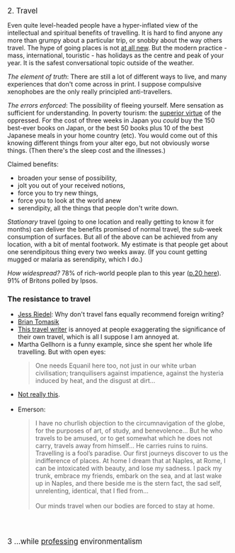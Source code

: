 <big>2. Travel</big><br>

Even quite level-headed people have a hyper-inflated view of the intellectual and spiritual benefits of travelling. It is hard to find anyone any more than grumpy about a particular trip, or snobby about the way others travel. The hype of going places is not <a href="{{gran}}">at all new</a>. But the modern practice - mass, international, touristic - has holidays as the centre and peak of your year. It is the safest conversational topic outside of the weather.<br>

<i>The element of truth</i>: There are still a lot of different ways to live, and many experiences that don't come across in print. I suppose compulsive xenophobes are the only really principled anti-travellers.
<br>

<i>The errors enforced</i>: The possibility of fleeing yourself. Mere sensation as sufficient for understanding. In poverty tourism: the <a href="{{virt}}">superior virtue</a> of the oppressed. For the cost of three weeks in Japan you _could_ buy the 150 best-ever books on Japan, or the best 50 books plus 10 of the best Japanese meals in your home country (etc). You would come out of this knowing different things from your alter ego, but not obviously worse things. (Then there's the sleep cost and the illnesses.)
<br>

Claimed benefits:
<ul>
	<li> broaden your sense of possibility, </li>
	<li>jolt you out of your received notions, </li>
	<li> force you to try new things, </li>
	<li> force you to look at the world anew</li>
	<li>serendipity, all the things that people don't write down.</li>
</ul>

_Stationary_ travel (going to one location and really getting to know it for months) can deliver the benefits promised of normal travel, the sub-week consumption of surfaces. But all of the above can be achieved from any location, with a bit of mental footwork. My estimate is that people get about one serendipitous thing every two weeks away. (If you count getting mugged or malaria as serendipity, which I do.)


<i>How widespread?</i> 78% of rich-world people plan to this year (<a href="{{rich}}">p.20 here</a>). 91% of Britons</a> polled by Ipsos.<br>


<div class="accordion">
	<h3>The resistance to travel</h3>
	<div>
<!--  -->
		<ul>
			<li><a href="{{ried}}">Jess Riedel</a>: Why don't travel fans equally recommend foreign writing?</li>
			<li><a href="{{brian}}">Brian Tomasik</a></li>
			<li><a href="{{trav}}">This travel writer</a> is annoyed at people exaggerating the significance of their own travel, which is all I suppose I am annoyed at.
			<li>
				Martha Gellhorn is a funny example, since she spent her whole life travelling. But with open eyes: 
				<blockquote>One needs Equanil here too, not just in our white urban civilisation; tranquilisers against impatience, against the hysteria induced by heat, and the disgust at dirt...</blockquote>
			</li>
			<li><a href="{{not}}">Not really this</a>.</li><br>
			<li>Emerson: 
				<blockquote> I have no churlish objection to the circumnavigation of the globe, for the purposes of art, of study, and benevolence... But he who travels to be amused, or to get somewhat which he does not carry, travels away from himself... He carries ruins to ruins. Travelling is a fool’s paradise. Our first journeys discover to us the indifference of places. At home I dream that at Naples, at Rome, I can be intoxicated with beauty, and lose my sadness. I pack my trunk, embrace my friends, embark on the sea, and at last wake up in Naples, and there beside me is the stern fact, the sad self, unrelenting, identical, that I fled from... <br /><br />Our minds travel when our bodies are forced to stay at home.</blockquote></li>
			</li>
	</ul>
	</div>
</div>

<br><br>

<big>3	...while <a href="{{env}}">professing</a> environmentalism</big>

<br>
